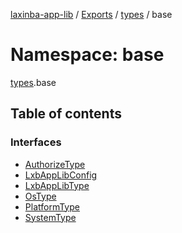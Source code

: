 [laxinba-app-lib](../README.md) / [Exports](../modules.md) / [types](types.md) / base

# Namespace: base

[types](types.md).base

## Table of contents

### Interfaces

- [AuthorizeType](../interfaces/types.base.AuthorizeType.md)
- [LxbAppLibConfig](../interfaces/types.base.LxbAppLibConfig.md)
- [LxbAppLibType](../interfaces/types.base.LxbAppLibType.md)
- [OsType](../interfaces/types.base.OsType.md)
- [PlatformType](../interfaces/types.base.PlatformType.md)
- [SystemType](../interfaces/types.base.SystemType.md)
